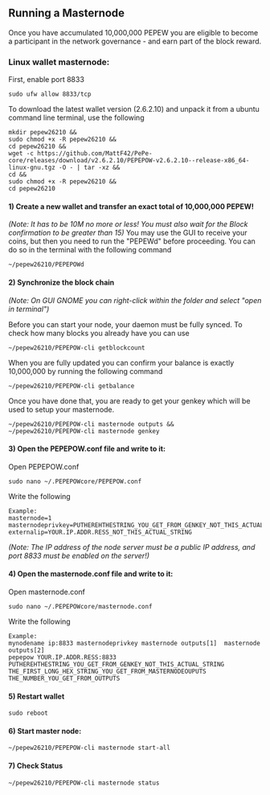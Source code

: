 ## Running a Masternode

Once you have accumulated 10,000,000 PEPEW you are eligible to become a participant in the network governance - and earn part of the block reward. 

### Linux wallet masternode:
First, enable port 8833
```
sudo ufw allow 8833/tcp
```

To download the latest wallet version (2.6.2.10) and unpack it from a ubuntu command line terminal, use the following
```
mkdir pepew26210 &&
sudo chmod +x -R pepew26210 &&
cd pepew26210 &&
wget -c https://github.com/MattF42/PePe-core/releases/download/v2.6.2.10/PEPEPOW-v2.6.2.10--release-x86_64-linux-gnu.tgz -O - | tar -xz &&
cd &&
sudo chmod +x -R pepew26210 &&
cd pepew26210
```

#### **1) Create a new wallet and transfer an exact total of 10,000,000 PEPEW!**
*(Note: It has to be 10M no more or less! You must also wait for the Block confirmation to be greater than 15)*
You may use the GUI to receive your coins, but then you need to run the "PEPEWd" before proceeding. You can do so in the terminal with the following command
```
~/pepew26210/PEPEPOWd
```

#### **2) Synchronize the block chain**
*(Note: On GUI GNOME you can right-click within the folder and select "open in terminal")*

Before you can start your node, your daemon must be fully synced. To check how many blocks you already have you can use 
```
~/pepew26210/PEPEPOW-cli getblockcount
```

When you are fully updated you can confirm your balance is exactly 10,000,000 by running the following command
```
~/pepew26210/PEPEPOW-cli getbalance
```

Once you have done that, you are ready to get your genkey which will be used to setup your masternode.
```
~/pepew26210/PEPEPOW-cli masternode outputs &&
~/pepew26210/PEPEPOW-cli masternode genkey
```

#### **3) Open the PEPEPOW.conf file and write to it:**

Open PEPEPOW.conf
```
sudo nano ~/.PEPEPOWcore/PEPEPOW.conf
```

Write the following
```
Example:
masternode=1
masternodeprivkey=PUTHEREHTHESTRING_YOU_GET_FROM_GENKEY_NOT_THIS_ACTUAL_STRING
externalip=YOUR.IP.ADDR.RESS_NOT_THIS_ACTUAL_STRING
```
*(Note: The IP address of the node server must be a public IP address, and port 8833 must be enabled on the server!)*

#### **4) Open the masternode.conf file and write to it:**

Open masternode.conf
```
sudo nano ~/.PEPEPOWcore/masternode.conf
```

Write the following
```
Example:
mynodename ip:8833 masternodeprivkey masternode outputs[1]  masternode outputs[2]
pepepow YOUR.IP.ADDR.RESS:8833 PUTHEREHTHESTRING_YOU_GET_FROM_GENKEY_NOT_THIS_ACTUAL_STRING THE_FIRST_LONG_HEX_STRING_YOU_GET_FROM_MASTERNODEOUPUTS  THE_NUMBER_YOU_GET_FROM_OUTPUTS
```

#### **5) Restart wallet**
```
sudo reboot
```

#### **6) Start master node:**
```
~/pepew26210/PEPEPOW-cli masternode start-all
```

#### **7) Check Status**
```
~/pepew26210/PEPEPOW-cli masternode status
```
